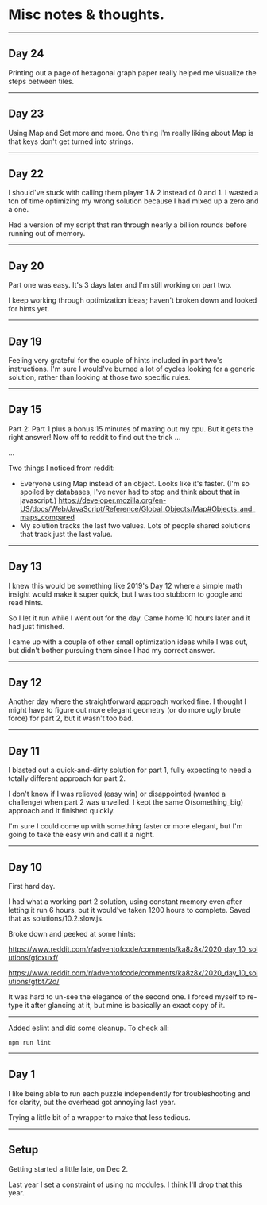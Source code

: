 # Misc notes & thoughts.


---
## Day 24

Printing out a page of hexagonal graph paper really helped me visualize the steps between tiles.

---
## Day 23

Using Map and Set more and more. One thing I'm really liking about Map is that keys don't get turned into strings.

---
## Day 22

I should've stuck with calling them player 1 & 2 instead of 0 and 1. I wasted a ton of time optimizing my wrong solution because I had mixed up a zero and a one.

Had a version of my script that ran through nearly a billion rounds before running out of memory.

---
## Day 20

Part one was easy. It's 3 days later and I'm still working on part two.

I keep working through optimization ideas; haven't broken down and looked for hints yet.

---
## Day 19

Feeling very grateful for the couple of hints included in part two's instructions. I'm sure I would've burned a lot of cycles looking for a generic solution, rather than looking at those two specific rules.

---
## Day 15

Part 2: Part 1 plus a bonus 15 minutes of maxing out my cpu. But it gets the right answer! Now off to reddit to find out the trick ...

...

Two things I noticed from reddit:
- Everyone using Map instead of an object. Looks like it's faster. (I'm so spoiled by databases, I've never had to stop and think about that in javascript.) https://developer.mozilla.org/en-US/docs/Web/JavaScript/Reference/Global_Objects/Map#Objects_and_maps_compared
- My solution tracks the last two values. Lots of people shared solutions that track just the last value.

---
## Day 13

I knew this would be something like 2019's Day 12 where a simple math insight would make it super quick, but I was too stubborn to google and read hints.

So I let it run while I went out for the day. Came home 10 hours later and it had just finished.

I came up with a couple of other small optimization ideas while I was out, but didn't bother pursuing them since I had my correct answer.

---
## Day 12

Another day where the straightforward approach worked fine. I thought I might have to figure out more elegant geometry (or do more ugly brute force) for part 2, but it wasn't too bad.

---
## Day 11

I blasted out a quick-and-dirty solution for part 1, fully expecting to need a totally different approach for part 2.

I don't know if I was relieved (easy win) or disappointed (wanted a challenge) when part 2 was unveiled. I kept the same O(something_big) approach and it finished quickly.

I'm sure I could come up with something faster or more elegant, but I'm going to take the easy win and call it a night.

---
## Day 10

First hard day.

I had what a working part 2 solution, using constant memory even after letting it run 6 hours, but it would've taken 1200 hours to complete.
Saved that as solutions/10.2.slow.js.

Broke down and peeked at some hints:

https://www.reddit.com/r/adventofcode/comments/ka8z8x/2020_day_10_solutions/gfcxuxf/

https://www.reddit.com/r/adventofcode/comments/ka8z8x/2020_day_10_solutions/gfbt72d/

It was hard to un-see the elegance of the second one. I forced myself to re-type it after glancing at it, but mine is basically an exact copy of it.


---
Added eslint and did some cleanup. To check all:

`npm run lint`

---
## Day 1

I like being able to run each puzzle independently for troubleshooting and for clarity, but the overhead got annoying last year.

Trying a little bit of a wrapper to make that less tedious.


---
## Setup


Getting started a little late, on Dec 2.

Last year I set a constraint of using no modules. I think I'll drop that this year.

